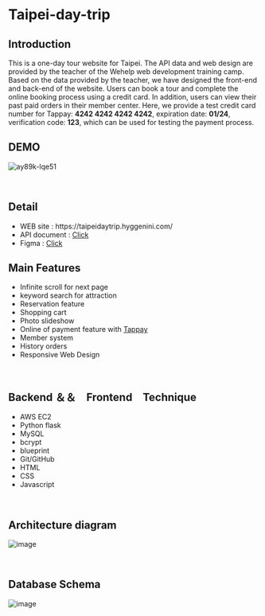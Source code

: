 <h1>Taipei-day-trip</h1>

 <h2>Introduction</h2>
 <p>This is a one-day tour website for Taipei. The API data and web design are provided by the teacher of the Wehelp web development training camp. Based on the data provided by the teacher, we have designed the front-end and back-end of the website. Users can book a tour and complete the online booking process using a credit card. In addition, users can view their past paid orders in their member center. Here, we provide a test credit card number for Tappay: <b>4242 4242 4242 4242</b>, expiration date:  <b>01/24</b>, verification code:  <b>123</b>, which can be used for testing the payment process.</p>
 
 
<h2>DEMO</h2>

![ay89k-lqe51](https://user-images.githubusercontent.com/111422800/212563587-10a92bf0-baf8-41ff-9f2f-854cf32205c9.gif)


 <br>
<h2>Detail</h2>
   <ul>
      <li>WEB site : https://taipeidaytrip.hyggenini.com/</a></li>
      <li>API document : <a href="https://app.swaggerhub.com/apis-docs/padax/taipei-trip/1.0.0">Click</a></li>
      <li>Figma : <a href="https://www.figma.com/file/CeFwqBSbNWZbWz2ih4YS6z">Click</a></li>

   </ul>

  <h2>Main Features</h2>
    <ul>
      <li>Infinite scroll for next page</li>
      <li>keyword search for attraction</li>
      <li>Reservation feature</li>
      <li>Shopping cart</li>
      <li>Photo slideshow</li>
      <li>Online of payment feature with <a href="https://www.tappaysdk.com/en/">Tappay</a></li>
      <li>Member system</li>
      <li>History orders</li>
      <li>Responsive Web Design</li>
    </ul>
 <br>
 
  <h2>Backend ＆＆　Frontend　Technique</h2>
    <ul>
      <li>AWS EC2</li>
      <li>Python flask</li>
      <li>MySQL</li>
      <li>bcrypt</li>
      <li>blueprint</li>
      <li>Git/GitHub</li>
      <li>HTML</li>
      <li>CSS</li>
      <li>Javascript</li>
    </ul>
 <br>
  
  <h2>Architecture diagram</h2>
  
  ![image](https://user-images.githubusercontent.com/111422800/212559492-032c8dd8-b13d-4458-9282-ebf3dc1996ba.png)

  
 <br>
      


  <h2>Database Schema</h2>
  
  ![image](https://user-images.githubusercontent.com/111422800/212560834-fe3dd1db-4ab9-462e-9432-62b3b9ae7361.png)


 <br>
      
 
  
